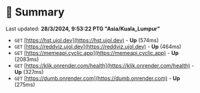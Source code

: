 # 📖 Summary
Last updated: **28/3/2024, 9:53:22 PTG "Asia/Kuala_Lumpur"**

- `GET` [https://hst.ujol.dev](https://hst.ujol.dev) - **Up** (574ms)
- `GET` [https://reddviz.ujol.dev](https://reddviz.ujol.dev) - **Up** (464ms)
- `GET` [https://memeapi.cyclic.app](https://memeapi.cyclic.app) - **Up** (2083ms)
- `GET` [https://klik.onrender.com/health](https://klik.onrender.com/health) - **Up** (327ms)
- `GET` [https://dumb.onrender.com](https://dumb.onrender.com) - **Up** (275ms)
